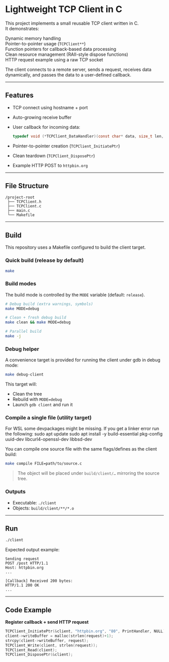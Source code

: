 # Lightweight TCP Client in C

This project implements a small reusable TCP client written in C.  
It demonstrates:

Dynamic memory handling  
Pointer-to-pointer usage (`TCPClient**`)  
Function pointers for callback-based data processing  
Clean resource management (RAII-style dispose functions)  
HTTP request example using a raw TCP socket  

The client connects to a remote server, sends a request, receives data dynamically, and passes the data to a user-defined callback.

---

## Features

- TCP connect using hostname + port

- Auto-growing receive buffer

- User callback for incoming data:

  ```c
  typedef void (*TCPClient_DataHandler)(const char* data, size_t len, void* ctx);
  ```

- Pointer-to-pointer creation (`TCPClient_InitiatePtr`)

- Clean teardown (`TCPClient_DisposePtr`)

- Example HTTP POST to `httpbin.org`

---

## File Structure

```
/project-root
 ├── TCPClient.h
 ├── TCPClient.c
 ├── main.c
 └── Makefile
```

---

## Build

This repository uses a Makefile configured to build the client target.

### Quick build (release by default)

```bash
make
```

### Build modes

The build mode is controlled by the `MODE` variable (default: `release`).

```bash
# Debug build (extra warnings, symbols)
make MODE=debug

# Clean + fresh debug build
make clean && make MODE=debug

# Parallel build
make -j
```

### Debug helper

A convenience target is provided for running the client under gdb in debug mode:

```bash
make debug-client
```

This target will:

- Clean the tree
- Rebuild with `MODE=debug`
- Launch `gdb client` and run it

### Compile a single file (utility target)
For WSL some devpackages might be missing. If you get a linker error run the following:
sudo apt update
sudo apt install -y build-essential pkg-config uuid-dev libcurl4-openssl-dev libbsd-dev

You can compile one source file with the same flags/defines as the client build:

```bash
make compile FILE=path/to/source.c
```

> The object will be placed under `build/client/…` mirroring the source tree.

### Outputs

- Executable: `./client`
- Objects: `build/client/**/*.o`

---

## Run

```bash
./client
```

Expected output example:

```
Sending request
POST /post HTTP/1.1
Host: httpbin.org
...

[Callback] Received 200 bytes:
HTTP/1.1 200 OK
...
```

---

## Code Example

**Register callback + send HTTP request**

```c
TCPClient_InitiatePtr(&client, "httpbin.org", "80", PrintHandler, NULL);
client->writeBuffer = malloc(strlen(request)+1);
strcpy(client->writeBuffer, request);
TCPClient_Write(client, strlen(request));
TCPClient_Read(client);
TCPClient_DisposePtr(&client);
```

## 

